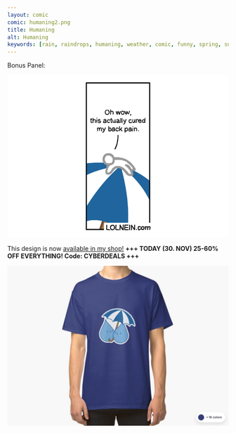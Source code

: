 ```yaml
---
layout: comic
comic: humaning2.png
title: Humaning
alt: Humaning
keywords: [rain, raindrops, humaning, weather, comic, funny, spring, summer, umbrella]
---
```


Bonus Panel:

![Humaning Bonus Panel](/images/humaning_bonus.png)

This design is now [available in my shop!](https://www.redbubble.com/people/LOLNEIN/shop) __+++ TODAY (30. NOV) 25-60% OFF EVERYTHING! Code: CYBERDEALS +++__


 


[![Raindrops Shirt](/images/raindrops_shirt.png)](https://www.redbubble.com/people/LOLNEIN/shop)
